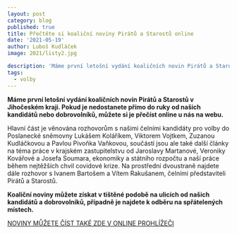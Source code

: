 ```yaml
---
layout: post
category: blog
published: true
title: Přečtěte si koaliční noviny Pirátů a Starostů online
date: '2021-05-19'
author: Luboš Kudláček
image: 2021/listy2.jpg

description: 'Máme první letošní vydání koaličních novin Pirátů a Starostů v Jihočeském kraji. Pokud je nedostanete přímo do ruky od našich kandidátů nebo dobrovolníků, můžete si je přečíst online u nás na webu.'
tags:
  - volby
---
```

**Máme první letošní vydání koaličních novin Pirátů a Starostů v Jihočeském kraji. Pokud je nedostanete přímo do ruky od našich kandidátů nebo
dobrovolníků, můžete si je přečíst online u nás na webu.**

Hlavní část je věnována rozhovorům s našimi čelními kandidáty pro volby do Poslanecké sněmovny Lukášem Koláříkem, Viktorem Vojtkem, Zuzanou Kudláčkovou a Pavlou Pivoňka Vaňkovou,
součástí jsou ale také další články na téma práce v krajském zastupitelstvu od Jaroslavy Martanové, Veroniky Kovářové a Josefa Soumara, ekonomiky a státního rozpočtu a naší práce během nejtěžších chvil covidové krize. Na prostřední dvoustraně najdete dále rozhovor s Ivanem Bartošem a Vítem Rakušanem, čelními představiteli Pirátů a Starostů.

**Koaliční noviny můžete získat v tištěné podobě na ulicích od našich kandidátů a dobrovolníků, případně je najdete k odběru na spřátelených místech.**

[NOVINY MŮŽETE ČÍST TAKÉ ZDE V ONLINE PROHLÍŽEČI](https://jihocesky.pirati.cz/piratske-listy/2021-jck-pas-listy/#plisty/page1)
